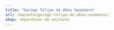 ```yaml
---
title: "Garage Toliye de Abou Soumaoro"
url: /macenta/garage-toliye-de-abou-soumaoro/
shop: réparation de voitures
---
```

